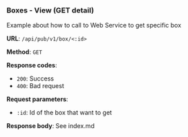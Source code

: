 ### Boxes - View (GET detail)

Example about how to call to Web Service to get specific box

**URL**: `/api/pub/v1/box/<:id>`

**Method**: `GET`

**Response codes**: 
* `200`: Success
* `400`: Bad request
  
**Request parameters**:
* `:id`: Id of the box that want to get
  
**Response body**:
See index.md